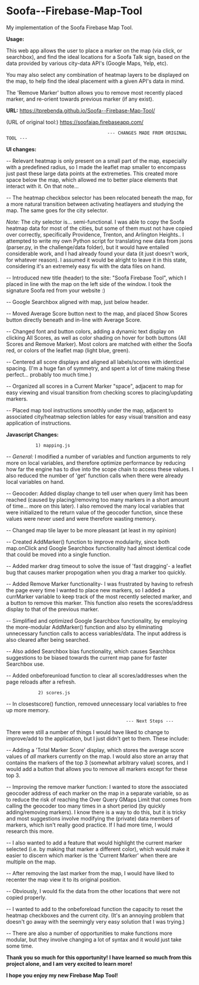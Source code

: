 # Soofa--Firebase-Map-Tool
My implementation of the Soofa Firebase Map Tool.

**Usage:**

This web app allows the user to place a marker on the map (via click, or searchbox), and find the ideal locations for a Soofa Talk sign, based on the data provided by various city-data API's (Google Maps, Yelp, etc).  

You may also select any combination of heatmap layers to be displayed on the map, to help find the ideal placement with a given API's data in mind.

The 'Remove Marker' button allows you to remove most recently placed marker, and re-orient towards previous marker (if any exist).

**URL:** https://tprebenda.github.io/Soofa--Firebase-Map-Tool/

(URL of original tool:) https://soofaiap.firebaseapp.com/



                                          --- CHANGES MADE FROM ORIGINAL TOOL ---


 **UI changes:**

 
 -- Relevant heatmap is only present on a small part of the map, especially with a predefined radius, so I made the leaflet map smaller to encompass just past these large data points at the extremeties. This created more space below the map, which allowed me to better place elements that interact with it. On that note...
 
-- The heatmap checkbox selector has been relocated beneath the map, for a more natural transition between activating heatlayers and studying the map. The same goes for the city selector. 

*Note:* The city selector is... semi-functional. I was able to copy the Soofa heatmap data for most of the cities, but some of them must not have copied over correctly, specifically Providence, Trenton, and Arlington Heights.\. I attempted to write my own Python script for translating new data from jsons (parser.py, in the challenge/data folder), but it would have entailed considerable work, and I had already found your data (it just doesn't work, for whatever reason).  I assumed it would be alright to leave it in this state, considering it's an extremely easy fix with the data files on hand.

-- Introduced new title (header) to the site: "Soofa Firebase Tool", which I placed in line with the map on the left side of the window. I took the signature Soofa red from your website :)

-- Google Searchbox aligned with map, just below header.

-- Moved Average Score button next to the map, and placed Show Scores button directly beneath and in-line with Average Score.

-- Changed font and button colors, adding a dynamic text display on clicking All Scores, as well as color shading on hover for both buttons (All Scores and Remove Marker). Most colors are matched with either the Soofa red, or colors of the leaflet map (light blue, green).

-- Centered all score displays and aligned all labels/scores with identical spacing. (I'm a huge fan of symmetry, and spent a lot of time making these perfect... probably too much time.)

-- Organized all scores in a Current Marker "space", adjacent to map for easy viewing and visual transition from checking scores to placing/updating markers.

-- Placed map tool instructions smoothly under the map, adjacent to associated city/heatmap selection lables for easy visual transition and easy application of instructions.



**Javascript Changes:**

               1) mapping.js
 
-- *General:* I modified a number of variables and function arguments to rely more on local variables, and therefore optimize performance by reducing how far the engine has to dive into the scope chain to access these values. I also reduced the number of 'get' function calls when there were already local variables on hand.

-- Geocoder: Added display change to tell user when query limit has been reached (caused by placing/removing too many markers in a short amount of time... more on this later). I also removed the many local variables that were initialized to the return value of the geocoder function, since these values were never used and were therefore wasting memory.

-- Changed map tile layer to be more pleasant (at least in my opinion)

-- Created AddMarker() function to improve modularity, since both map.onClick and Google Searchbox functionality had almost identical code that could be moved into a single function.

-- Added marker drag timeout to solve the issue of 'fast dragging'- a leaflet bug that causes marker propogation when you drag a marker too quickly.

-- Added Remove Marker functionality- I was frustrated by having to refresh the page every time I wanted to place new markers, so I added a currMarker variable to keep track of the most recently selected marker, and a button to remove this marker. This function also resets the scores/address display to that of the previous marker. 

-- Simplified and optimized Google Searchbox functionality, by employing the more-modular AddMarker() function and also by eliminating unnecessary function calls to access variables/data. The input address is also cleared after being searched.

-- Also added Searchbox bias functionality, which causes Searchbox suggestions to be biased towards the current map pane for faster Searchbox use.

-- Added onbeforeunload function to clear all scores/addresses when the page reloads after a refresh.

                2) scores.js

-- In closestscore() function, removed unnecessary local variables to free up more memory.



                                                 --- Next Steps ---



There were still a number of things I would have liked to change to improve/add to the application, but I just didn't get to them. These include:

-- Adding a 'Total Marker Score' display, which stores the average score values of *all* markers currently on the map. I would also store an array that contains the markers of the top 3 (somewhat arbitrary value) scores, and I would add a button that allows you to remove all markers except for these top 3. 

-- Improving the remove marker function: I wanted to store the associated geocoder address of each marker on the map in a separate variable, so as to reduce the risk of reaching the Over Query GMaps Limit that comes from calling the geocoder too many times in a short period (by quickly adding/removing markers). I know there is a way to do this, but it is tricky and most suggestions involve modifying the (private) data members of markers, which isn't really good practice. If I had more time, I would research this more.

-- I also wanted to add a feature that would highlight the current marker selected (i.e. by making that marker a different color), which would make it easier to discern which marker is the 'Current Marker' when there are multiple on the map.

-- After removing the last marker from the map, I would have liked to recenter the map view it to its original position.

-- Obviously, I would fix the data from the other locations that were not copied properly. 

-- I wanted to add to the onbeforeload function the capacity to reset the heatmap checkboxes and the current city. (It's an annoying problem that doesn't go away with the seemingly very easy solution that I was trying.)

-- There are also a number of opportunities to make functions more modular, but they involve changing a lot of syntax and it would just take some time.

**Thank you so much for this opportunity! I have learned so much from this project alone, and I am very excited to learn more!**

**I hope you enjoy my new Firebase Map Tool!**
